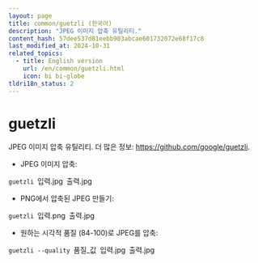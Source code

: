 ```yaml
---
layout: page
title: common/guetzli (한국어)
description: "JPEG 이미지 압축 유틸리티."
content_hash: 57dee537d81eebb903abcae601732072e68f17c8
last_modified_at: 2024-10-31
related_topics:
  - title: English version
    url: /en/common/guetzli.html
    icon: bi bi-globe
tldri18n_status: 2
---
```

# guetzli

JPEG 이미지 압축 유틸리티.
더 많은 정보: <https://github.com/google/guetzli>.

- JPEG 이미지 압축:

`guetzli `<span class="tldr-var badge badge-pill bg-dark-lm bg-white-dm text-white-lm text-dark-dm font-weight-bold">입력.jpg</span>` `<span class="tldr-var badge badge-pill bg-dark-lm bg-white-dm text-white-lm text-dark-dm font-weight-bold">출력.jpg</span>

- PNG에서 압축된 JPEG 만들기:

`guetzli `<span class="tldr-var badge badge-pill bg-dark-lm bg-white-dm text-white-lm text-dark-dm font-weight-bold">입력.png</span>` `<span class="tldr-var badge badge-pill bg-dark-lm bg-white-dm text-white-lm text-dark-dm font-weight-bold">출력.jpg</span>

- 원하는 시각적 품질 (84-100)로 JPEG를 압축:

`guetzli --quality `<span class="tldr-var badge badge-pill bg-dark-lm bg-white-dm text-white-lm text-dark-dm font-weight-bold">품질_값</span>` `<span class="tldr-var badge badge-pill bg-dark-lm bg-white-dm text-white-lm text-dark-dm font-weight-bold">입력.jpg</span>` `<span class="tldr-var badge badge-pill bg-dark-lm bg-white-dm text-white-lm text-dark-dm font-weight-bold">출력.jpg</span>

